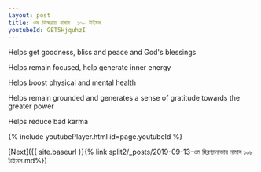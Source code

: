 ```yaml
---
layout: post
title: ওম ভিক্ষরায় নামায  ১০৮ টাইমস
youtubeId: GET5HjquhzI
---
```

 
 
Helps get goodness, bliss and peace and God's blessings
 
Helps remain focused, help generate inner energy 
 
Helps boost physical and mental health 
 
Helps remain grounded and generates a sense of gratitude towards the greater power 
 
Helps reduce bad karma
 
 
 
 


{% include youtubePlayer.html id=page.youtubeId %}
 
[Next]({{ site.baseurl }}{% link  split2/_posts/2019-09-13-ওম হিরণ্যানাভায় নামায ১০৮ টাইমস.md%})
 
